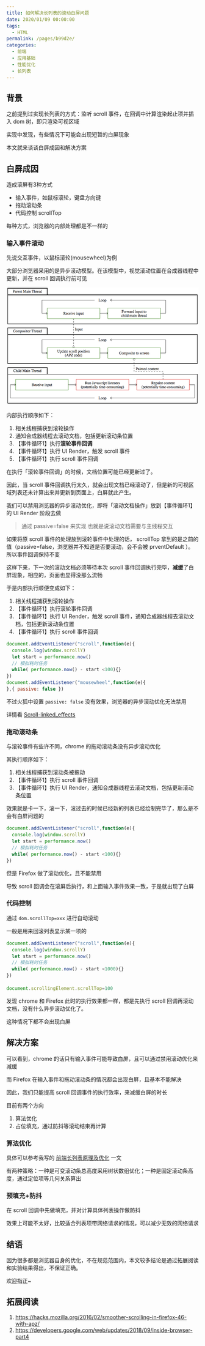 ```yaml
---
title: 如何解决长列表的滚动白屏问题
date: 2020/01/09 00:00:00
tags: 
  - HTML
permalink: /pages/b99d2e/
categories: 
  - 前端
  - 应用基础
  - 性能优化
  - 长列表
---
```


## 背景

之前提到过实现长列表的方式：监听 scroll 事件，在回调中计算渲染起止项并插入 dom 树，即只渲染可视区域

实现中发现，有些情况下可能会出现短暂的白屏现象

本文就来谈谈白屏成因和解决方案

<!-- more -->

## 白屏成因

造成滚屏有3种方式

- 输入事件，如鼠标滚轮，键盘方向键
- 拖动滚动条
- 代码控制 scrollTop

每种方式，浏览器的内部处理都是不一样的

### 输入事件滚动

先说交互事件，以鼠标滚轮(mousewheel)为例

大部分浏览器采用的是异步滚动模型。在该模型中，视觉滚动位置在合成器线程中更新，并在 scroll 回调执行前可见

![Alt text](../../../../@assets/img/image-41.png)

内部执行顺序如下：
1. 相关线程捕获到滚轮操作
2. 通知合成器线程去滚动文档，包括更新滚动条位置
3. 【事件循环1】执行**滚轮事件回调**
4. 【事件循环1】执行 UI Render，触发 scroll 事件
5. 【事件循环1】执行 scroll 事件回调

在执行「滚轮事件回调」的时候，文档位置可能已经更新过了。

因此，当 scroll 事件回调执行太久，就会出现文档已经滚动了，但是新的可视区域列表还未计算出来并更新到页面上，白屏就此产生。


我们可以禁用浏览器的异步滚动优化，即将「滚动文档操作」放到【事件循环1】的 UI Render 阶段去做
> 通过 passive=false 来实现
也就是说滚动文档需要与主线程交互

如果将原 scroll 事件的处理放到滚轮事件中处理的话， scrollTop 拿到的是之前的值（passive=false，浏览器并不知道是否要滚动，会不会被 prventDefault ）。所以事件回调保持不变

这样下来，下一次的滚动文档必须等待本次 scroll 事件回调执行完毕，**减缓**了白屏现象，相应的，页面也显得没那么流畅

于是内部执行顺便变成如下：
1. 相关线程捕获到滚轮操作
2. 【事件循环1】执行滚轮事件回调
3. 【事件循环1】执行 UI Render，触发 scroll 事件，通知合成器线程去滚动文档，包括更新滚动条位置
4. 【事件循环1】执行 scroll 事件回调

```js
document.addEventListener("scroll",function(e){
  console.log(window.scrollY)
  let start = performance.now()
  // 模拟耗时任务
  while( performance.now() - start <100){}
})
document.addEventListener("mousewheel",function(e){
},{ passive: false })
```

不过火狐中设置 `passive: false` 没有效果，浏览器的异步滚动优化无法禁用

详情看 [Scroll-linked_effects](https://developer.mozilla.org/zh-CN/docs/Mozilla/Performance/Scroll-linked_effects)

### 拖动滚动条

与滚轮事件有些许不同，chrome 的拖动滚动条没有异步滚动优化

其执行顺序如下：

1. 相关线程捕获到滚动条被拖动
2. 【事件循环1】执行 scroll 事件回调
2. 【事件循环1】执行 UI Render，通知合成器线程去滚动文档，包括更新滚动条位置

效果就是卡一下，滚一下，滚过去的时候已经新的列表已经绘制完毕了，那么是不会有白屏问题的

```js
document.addEventListener("scroll",function(e){
  console.log(window.scrollY)
  let start = performance.now()
  // 模拟耗时任务
  while( performance.now() - start <100){}
})
```

但是 Firefox 做了滚动优化，且不能禁用

导致 scroll 回调会在滚屏后执行，和上面输入事件效果一致，于是就出现了白屏



### 代码控制 

通过 `dom.scrollTop=xxx` 进行自动滚动

一般是用来回滚列表显示某一项的

```js
document.addEventListener("scroll",function(e){
  console.log(window.scrollY)
  let start = performance.now()
  // 模拟耗时任务
  while( performance.now() - start <1000){}
})

document.scrollingElement.scrollTop=100
```

发现 chrome 和 Firefox 此时的执行效果都一样，都是先执行 scroll 回调再滚动文档，没有什么异步滚动优化了。

这种情况下都不会出现白屏

## 解决方案

可以看到，chrome 的话只有输入事件可能导致白屏，且可以通过禁用滚动优化来减缓

而 Firefox 在输入事件和拖动滚动条的情况都会出现白屏，且基本不能解决

因此，我们只能提高 scroll 回调事件的执行效率，来减缓白屏的时长

目前有两个方向

1. 算法优化
2. 占位填充，通过防抖等滚动结束再计算

### 算法优化

具体可以参考我写的 [前端长列表原理及优化](https://juejin.im/post/5dea86f7f265da33a8758820) 一文

有两种策略：一种是可变滚动条总高度采用树状数组优化；一种是固定滚动条高度，通过定位项等几何关系算出

### 预填充+防抖

在 scroll 回调中先做填充，并对计算具体列表操作做防抖

效果上可能不太好，比较适合列表项带网络请求的情况，可以减少无效的网络请求

## 结语

因为很多都是浏览器自身的优化，不在规范范围内，本文较多结论是通过拓展阅读和实验结果得出，不保证正确。

欢迎指正~


## 拓展阅读

1. https://hacks.mozilla.org/2016/02/smoother-scrolling-in-firefox-46-with-apz/
2. https://developers.google.com/web/updates/2018/09/inside-browser-part4